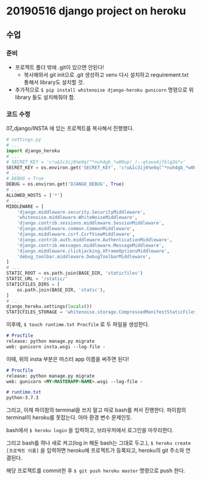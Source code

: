 # 20190516 django project on heroku

## 수업

### 준비

- 프로젝트 폴더 밖에 .git이 있으면 안된다!
  - 복사해와서 git init으로 .git 생성하고 venv 다시 설치하고 requirement.txt 통해서 library도 설치할 것.
- 추가적으로 `$ pip install whitenoise django-heroku gunicorn` 명령으로 위 library 들도 설치해줘야 함.



### 코드 수정

07_django/INSTA 에 있는 프로젝트를 복사해서 진행했다.

```python
# settings.py
# ...
import django_heroku
# ...
# SECRET_KEY = 'c!u&1c3ij6%e0q(^*nuh4gb_*w00up!_!--qtaua4jf$lg2&*v'
SECRET_KEY = os.environ.get('SECRET_KEY', 'c!u&1c3ij6%e0q(^*nuh4gb_*w00up!_!--qtaua4jf$lg2&*v')
# ...
# DEBUG = True
DEBUG = os.environ.get('DJANGO_DEBUG', True)
# ...
ALLOWED_HOSTS = ['*']
# ...
MIDDLEWARE = [
    'django.middleware.security.SecurityMiddleware',
    'whitenoise.middleware.WhiteNoiseMiddleware',
    'django.contrib.sessions.middleware.SessionMiddleware',
    'django.middleware.common.CommonMiddleware',
    'django.middleware.csrf.CsrfViewMiddleware',
    'django.contrib.auth.middleware.AuthenticationMiddleware',
    'django.contrib.messages.middleware.MessageMiddleware',
    'django.middleware.clickjacking.XFrameOptionsMiddleware',
    'debug_toolbar.middleware.DebugToolbarMiddleware',
]
# ...
STATIC_ROOT = os.path.join(BASE_DIR, 'staticfiles')
STATIC_URL = '/static/'
STATICFILES_DIRS = [
    os.path.join(BASE_DIR, 'static'),
]
# ...
django_heroku.settings(locals())
STATICFILES_STORAGE = 'whitenoise.storage.CompressedManifestStaticFilesStorage'

```



이후에, `$ touch runtime.txt Procfile` 로 두 파일을 생성한다.

```markdown
# Procfile
release: python manage.py migrate
web: gunicorn insta.wsgi --log-file -
```

이때, 위의 insta 부분은 마스터 app 이름을 써주면 된다!

```markdown
# Procfile
release: python manage.py migrate
web: gunicorn <MY-MASTERAPP-NAME>.wsgi --log-file -
```

```markdown
# runtime.txt
python-3.7.3
```

그리고, 이제 파이참의 terminal을 쓰지 말고 따로 bash를 켜서 진행한다. 파이참의 terminal이 heroku를 못잡는다. 아마 환경 변수 문제인듯.

bash에서 `$ heroku login` 을 입력하고, 브라우저에서 로그인을 마무리한다.

그리고 bash를 하나 새로 켜고(log in 해둔 bash는 그대로 두고.), `$ heroku create [프로젝트 이름]` 을 입력하면 heroku에 프로젝트가 등록되고, heroku의 git 주소와 연결된다.

해당 프로젝트를 commit한 후 `$ git push heroku master` 명령으로 push 한다.



